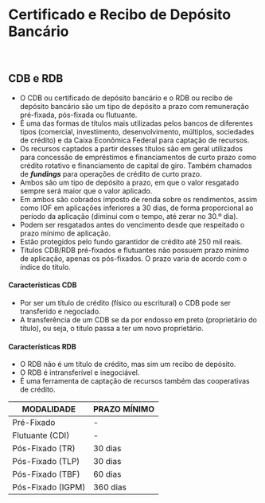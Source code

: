 # Certificado e Recibo de Depósito Bancário

<br>

## CDB e RDB
* O CDB ou certificado de depósito bancário e o RDB ou recibo de depósito bancário são um tipo de depósito a prazo com remuneração pré-fixada, pós-fixada ou flutuante.
* É uma das formas de títulos mais utilizadas pelos bancos de diferentes tipos (comercial, investimento, desenvolvimento, múltiplos, sociedades de crédito) e da Caixa Econômica Federal para captação de recursos.
* Os recursos captados a partir desses títulos são em geral utilizados para concessão de empréstimos e financiamentos de curto prazo como crédito rotativo e financiamento de capital de giro. Também chamados de ***fundings*** para operações de crédito de curto prazo.
* Ambos são um tipo de depósito a prazo, em que o valor resgatado sempre será maior que o valor aplicado.
* Em ambos são cobrados imposto de renda sobre os rendimentos, assim como IOF em aplicações inferiores a 30 dias, de forma proporcional ao período da aplicação (diminui com o tempo, até zerar no 30.º dia).
* Podem ser resgatados antes do vencimento desde que respeitado o prazo mínimo de aplicação.
* Estão protegidos pelo fundo garantidor de crédito até 250 mil reais.
* Títulos CDB/RDB pré-fixados e flutuantes não possuem prazo mínimo de aplicação, apenas os pós-fixados. O prazo varia de acordo com o índice do título.

#### Características CDB
* Por ser um título de crédito (físico ou escritural) o CDB pode ser transferido e negociado.
* A transferência de um CDB se da por endosso em preto (proprietário do título), ou seja, o título passa a ter um novo proprietário.

#### Características RDB
* O RDB não é um título de crédito, mas sim um recibo de depósito.
* O RDB é intransferível e inegociável.
* É uma ferramenta de captação de recursos também das cooperativas de crédito.

| MODALIDADE        | PRAZO MÍNIMO |
| ----------------- | ------------ |
| Pré-Fixado        | -            |
| Flutuante (CDI)   | -            |
| Pós-Fixado (TR)   | 30 dias      |
| Pós-Fixado (TLP)  | 30 dias      |
| Pós-Fixado (TBF)  | 60 dias      |
| Pós-Fixado (IGPM) | 360 dias     |